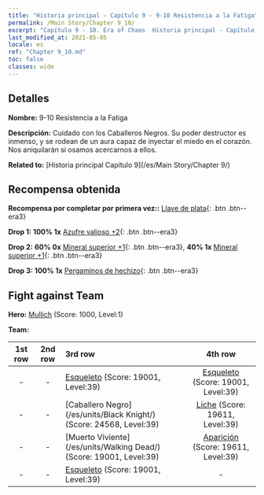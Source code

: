 ```yaml
---
title: "Historia principal - Capítulo 9 - 9-10 Resistencia a la Fatiga"
permalink: /Main Story/Chapter 9_10/
excerpt: "Capítulo 9 - 10. Era of Chaos  Historia principal - Capítulo 9_10. 9-10 Resistencia a la Fatiga"
last_modified_at: 2021-05-05
locale: es
ref: "Chapter 9_10.md"
toc: false
classes: wide
---
```


## Detalles

 **Nombre:** 9-10 Resistencia a la Fatiga

 **Descripción:** Cuidado con los Caballeros Negros. Su poder destructor es inmenso, y se rodean de un aura capaz de inyectar el miedo en el corazón. Nos aniquilarán si osamos acercarnos a ellos.

 **Related to:** [Historia principal Capítulo 9](/es/Main Story/Chapter 9/)

## Recompensa obtenida

 **Recompensa por completar por primera vez::** [Llave de plata](/ItemsES/con_693/){: .btn .btn--era3}

 **Drop 1:** **100% 1x** [Azufre valioso +2](/ItemsES/mat_29/){: .btn .btn--era3}

 **Drop 2:** **60% 0x** [Mineral superior +1](/ItemsES/mat_19/){: .btn .btn--era3}, **40% 1x** [Mineral superior +1](/ItemsES/mat_19/){: .btn .btn--era3}

 **Drop 3:** **100% 1x** [Pergaminos de hechizo](/ItemsES/con_694/){: .btn .btn--era3}


## Fight against Team
 **Hero:** [Mullich](/es/heroes/Mullich/) (Score: 1000, Level:1)

 **Team:**


  | 1st row | 2nd row | 3rd row | 4th row |
  |:----:|:----:|:----|:----:|
  | - | - | [Esqueleto](/es/units/Skeleton/) (Score: 19001, Level:39)  | [Esqueleto](/es/units/Skeleton/) (Score: 19001, Level:39)  |
  | - | - | [Caballero Negro](/es/units/Black Knight/) (Score: 24568, Level:39)  | [Liche](/es/units/Lich/) (Score: 19611, Level:39)  |
  | - | - | [Muerto Viviente](/es/units/Walking Dead/) (Score: 19001, Level:39)  | [Aparición](/es/units/Wight/) (Score: 19611, Level:39)  |
  | - | - | [Esqueleto](/es/units/Skeleton/) (Score: 19001, Level:39)  | - |


